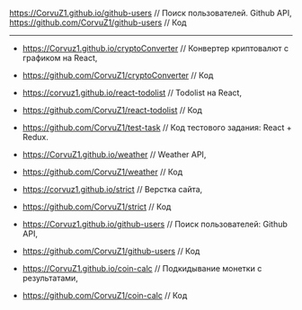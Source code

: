 <https://CorvuZ1.github.io/github-users> // Поиск пользователей. Github API,
<https://github.com/CorvuZ1/github-users> // Код  
***
* <https://Corvuz1.github.io/cryptoConverter> // Конвертер криптовалют с графиком на React,  
* <https://github.com/CorvuZ1/cryptoConverter> // Код  

* <https://corvuz1.github.io/react-todolist> // Todolist на React,  
* <https://github.com/CorvuZ1/react-todolist> // Код  

* <https://github.com/CorvuZ1/test-task> // Код тестового задания: React + Redux.  

* <https://CorvuZ1.github.io/weather> // Weather API,
* <https://github.com/CorvuZ1/weather> // Код

* <https://corvuz1.github.io/strict> // Верстка сайта,  
* <https://github.com/CorvuZ1/strict> // Код  

* <https://Corvuz1.github.io/github-users> // Поиск пользователей: Github API,  
* <https://github.com/CorvuZ1/github-users> // Код  

* <https://CorvuZ1.github.io/coin-calc> // Подкидывание монетки с результатами,
* <https://github.com/CorvuZ1/coin-calc>  // Код  



